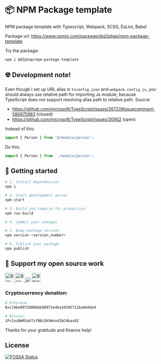 # 📦 NPM Package template

NPM package template with Typescript, Webpack, SCSS, EsLint, Babel

Package url: https://www.npmjs.com/package/@d2phap/npm-package-template

Try the package:
```
npm i @d2phap/npm-package-template
```

## ☢️ Development note!
Even though I set up URL alias in `tsconfig.json` and `webpack.config.js`, you should always use relative path for importing Js module, because TypeScript does not support resolving alias path to relative path. Source:
- https://github.com/microsoft/TypeScript/issues/26722#issuecomment-580975983 (closed)
- https://github.com/microsoft/TypeScript/issues/30952 (open)

Instead of this:
```ts
import { Person } from '@/module/person';
```

Do this:
```ts
import { Person } from './module/person';
```

## 🚀 Getting started
```bash
# 1. Install dependencies
npm i

# 2. Start development server
npm start

# 3. Build and compile for production
npm run build

# 4. Commit your changes

# 5. Bump package version
npm version <version_number>

# 6. Publish your package
npm publish
```

## 💖 Support my open source work
<a href="https://www.patreon.com/d2phap" target="_blank" title="Become a patron">
<img src="https://img.shields.io/badge/Patreon-@d2phap%20-e85b46.svg?maxAge=3600" height="30" alt="Buy me a beer?">
</a>

<a href="https://www.paypal.me/d2phap" target="_blank" title="Buy me a beer?">
<img src="https://img.shields.io/badge/PayPal-Donate%20$10%20-0070ba.svg?maxAge=3600" height="30" alt="Buy me a beer?">
</a>
<a href="https://app.fossa.com/projects/git%2Bgithub.com%2Fd2phap%2Fnpm-package-template?ref=badge_shield" alt="FOSSA Status"><img src="https://app.fossa.com/api/projects/git%2Bgithub.com%2Fd2phap%2Fnpm-package-template.svg?type=shield"/></a>

<a href="https://github.com/sponsors/d2phap" target="_blank" title="Become a sponsor">
<img src="https://img.shields.io/badge/Github-@d2phap-24292e.svg?maxAge=3600" height="30" alt="Become a sponsor">
</a>


### Cryptocurrency donation:

```bash
# Ethereum
0xc19be8972809b6b989f3e4ba16595712ba8e0de4

# Bitcoin
1PcCezBmM3ahTzfBBi5KVWnnd3bCHbas8Z
```

Thanks for your gratitude and finance help!



## License
[![FOSSA Status](https://app.fossa.com/api/projects/git%2Bgithub.com%2Fd2phap%2Fnpm-package-template.svg?type=large)](https://app.fossa.com/projects/git%2Bgithub.com%2Fd2phap%2Fnpm-package-template?ref=badge_large)
